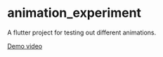 # animation_experiment

A flutter project for testing out different animations.

[Demo video](https://drive.google.com/file/d/1RSOqQ4RGKrx2f03fenjE76vFdYIPhQPa/view?usp=share_link)

